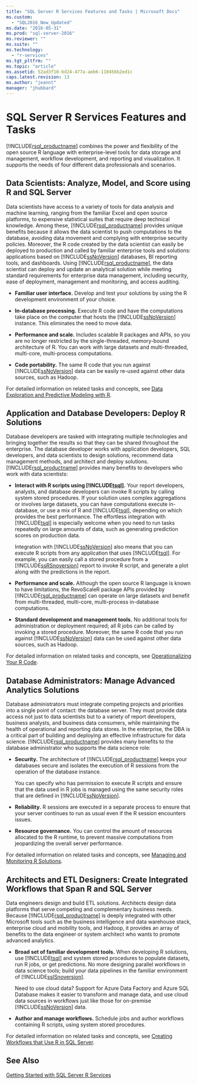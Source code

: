 ```yaml
---
title: "SQL Server R Services Features and Tasks | Microsoft Docs"
ms.custom: 
  - "SQL2016_New_Updated"
ms.date: "2016-05-31"
ms.prod: "sql-server-2016"
ms.reviewer: ""
ms.suite: ""
ms.technology: 
  - "r-services"
ms.tgt_pltfrm: ""
ms.topic: "article"
ms.assetid: 52ad3f10-6d24-477a-aeb6-110456b2ed1c
caps.latest.revision: 13
ms.author: "jeannt"
manager: "jhubbard"
---
```

# SQL Server R Services Features and Tasks
  [!INCLUDE[rsql_productname](../../a9notintoc/includes/rsql-productname-md.md)] combines the power and flexibility of the open source R language with enterprise-level tools for data storage and management, workflow development, and reporting and visualization. It supports the needs of four different data professionals and scenarios.  
  
## Data Scientists: Analyze, Model, and Score using R and SQL Server  
 Data scientists have access to a variety of tools for data analysis and machine learning, ranging from the familiar Excel and open source platforms, to expensive statistical suites that require deep technical knowledge. Among these, [!INCLUDE[rsql_productname](../../a9notintoc/includes/rsql-productname-md.md)] provides unique benefits because  it allows the data scientist to push computations to the database, avoiding data movement and complying with enterprise security policies. Moreover,  the R code created by the data scientist can easily be deployed to production and called by familiar enterprise tools and solutions:  applications based on [!INCLUDE[ssNoVersion](../../a9notintoc/includes/ssnoversion-md.md)] databases, BI reporting tools, and dashboards. Using [!INCLUDE[rsql_productname](../../a9notintoc/includes/rsql-productname-md.md)], the data scientist can deploy and update an analytical solution while meeting standard requirements for enterprise data management, including security, ease of deployment, management and monitoring, and access auditing.  
  
-   **Familiar user interface.**  Develop and test your solutions by using the R development environment of your choice.  
  
-   **In-database processing.**  Execute R code and have the computations take place on the computer that hosts the [!INCLUDE[ssNoVersion](../../a9notintoc/includes/ssnoversion-md.md)] instance. This eliminates the need to move data.  
  
-   **Performance and scale.**  Includes  scalable R packages and APIs, so you are no longer restricted by the single-threaded, memory-bound architecture of R. You can work with large datasets and multi-threaded, multi-core, multi-process computations.  
    
-   **Code portability.**  The same R code that you run against [!INCLUDE[ssNoVersion](../../a9notintoc/includes/ssnoversion-md.md)] data can be easily re-used against other data sources, such as Hadoop.  
  
 For  detailed information on related tasks and concepts, see [Data Exploration and Predictive Modeling with R](../../advanced-analytics/r-services/data-exploration-and-predictive-modeling-with-r.md).  
  
## Application and Database Developers: Deploy R Solutions  
 Database developers are tasked with integrating multiple technologies and bringing together the results so that they can be shared throughout the enterprise. The database developer works with application developers, SQL developers, and data scientists to design solutions, recommend data management methods, and architect and deploy solutions. [!INCLUDE[rsql_productname](../../a9notintoc/includes/rsql-productname-md.md)] provides many benefits to developers who work with data scientists:  
  
-   **Interact with R scripts using [!INCLUDE[tsql](../../a9notintoc/includes/tsql-md.md)].**  Your report developers, analysts, and database developers can invoke R scripts by calling system stored procedures. If your solution uses complex aggregations or involves large datasets, you can have computations execute in-database, or use a mix of R and [!INCLUDE[tsql](../../a9notintoc/includes/tsql-md.md)], depending on which provides the best performance. The effortless integration with  [!INCLUDE[tsql](../../a9notintoc/includes/tsql-md.md)] is especially welcome when you need to run tasks repeatedly on large amounts of data, such as generating prediction scores on production data.  
  
     Integration with [!INCLUDE[ssNoVersion](../../a9notintoc/includes/ssnoversion-md.md)] also means that you can execute R scripts from any application that uses [!INCLUDE[tsql](../../a9notintoc/includes/tsql-md.md)]. For example, you can easily call a stored procedure from a [!INCLUDE[ssRSnoversion](../../a9notintoc/includes/ssrsnoversion-md.md)] report to invoke R script, and generate a plot along with the predictions in the report.  
  
-   **Performance and scale.**  Although the open source R language is known to have limitations, the RevoScaleR package APIs provided by [!INCLUDE[rsql_productname](../../a9notintoc/includes/rsql-productname-md.md)] can operate on large datasets and benefit from multi-threaded, multi-core, multi-process in-database computations.  
  
-   **Standard development and management tools.**  No additional tools for administration or deployment required; all R jobs can be called by invoking a stored procedure. Moreover, the same R code that you run against [!INCLUDE[ssNoVersion](../../a9notintoc/includes/ssnoversion-md.md)] data can be used against other data sources, such as Hadoop.  
  
 For  detailed information on related tasks and concepts, see [Operationalizing Your R Code](../../advanced-analytics/r-services/operationalizing-your-r-code.md).  
  
## Database Administrators: Manage Advanced Analytics Solutions  
 Database administrators must integrate competing projects and priorities into a single point of contact: the database server. They must provide data access not just to data scientists but to a variety of report developers, business analysts, and business data consumers, while maintaining the health of operational and reporting data stores. In the enterprise, the DBA is a critical part of building and deploying an effective infrastructure for data science. [!INCLUDE[rsql_productname](../../a9notintoc/includes/rsql-productname-md.md)] provides many benefits to the database administrator who supports the data science role:  
  
-   **Security.**  The architecture of [!INCLUDE[rsql_productname](../../a9notintoc/includes/rsql-productname-md.md)] keeps your databases secure and isolates the execution of R sessions from the operation of the database instance.  
  
     You can specify who has permission to execute R scripts and ensure that the data used in R jobs is managed using the same security roles that are defined in [!INCLUDE[ssNoVersion](../../a9notintoc/includes/ssnoversion-md.md)].  
  
-   **Reliability.**  R sessions are executed in a separate process to ensure that your server continues to run as usual even if the R session encounters issues.  
  
-   **Resource governance.**  You can control the amount of resources allocated to the R runtime, to prevent massive computations from jeopardizing the overall server performance.  
  
 For  detailed information on related tasks and concepts, see [Managing and Monitoring R Solutions](../../advanced-analytics/r-services/managing-and-monitoring-r-solutions.md).  
  
## Architects and ETL Designers: Create Integrated Workflows that Span R and SQL Server  
 Data engineers design and build ETL solutions. Architects design data platforms that serve competing and complementary business needs. Because [!INCLUDE[rsql_productname](../../a9notintoc/includes/rsql-productname-md.md)] is deeply integrated with other Microsoft tools such as the business intelligence and data warehouse stack, enterprise cloud and mobility tools, and Hadoop, it provides an array of benefits to the data engineer or system architect who wants to promote advanced analytics.  
  
-   **Broad set of familiar development tools.**  When developing R solutions, use [!INCLUDE[tsql](../../a9notintoc/includes/tsql-md.md)] and system stored procedures to populate datasets, run R jobs, or get predictions. No more designing parallel workflows in data science tools; build your data pipelines in the familiar environment of [!INCLUDE[ssISnoversion](../../a9notintoc/includes/ssisnoversion-md.md)].  
  
     Need to use cloud data? Support for Azure Data Factory and Azure SQL Database makes it easier to transform and manage data, and use cloud data sources in workflows just like those for on-premise [!INCLUDE[ssNoVersion](../../a9notintoc/includes/ssnoversion-md.md)] data.  
  
-   **Author and manage workflows.**  Schedule jobs and author workflows containing R scripts, using system stored procedures.  
  
 For  detailed information on related tasks and concepts, see [Creating Workflows that Use R in SQL Server](../../advanced-analytics/r-services/creating-workflows-that-use-r-in-sql-server.md).  
  
## See Also  
 [Getting Started with SQL Server R Services](../../advanced-analytics/r-services/getting-started-with-sql-server-r-services.md)  
  
  